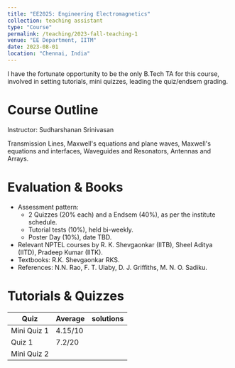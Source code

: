 ```yaml
---
title: "EE2025: Engineering Electromagnetics"
collection: teaching assistant
type: "Course"
permalink: /teaching/2023-fall-teaching-1
venue: "EE Department, IITM"
date: 2023-08-01
location: "Chennai, India"
---
```


I have the fortunate opportunity to be the only B.Tech TA for this course, involved in setting tutorials, mini quizzes, leading the quiz/endsem grading. 

Course Outline
======
Instructor: Sudharshanan Srinivasan

Transmission Lines, Maxwell's equations and plane waves, Maxwell's equations and interfaces, Waveguides and Resonators, Antennas and Arrays.

Evaluation & Books
======
- Assessment pattern:
  - 2 Quizzes (20% each) and a Endsem (40%), as per the institute schedule.
  - Tutorial tests (10%), held bi-weekly.
  - Poster Day (10%), date TBD.
- Relevant NPTEL courses by R. K. Shevgaonkar (IITB), Sheel Aditya (IITD), Pradeep Kumar (IITK).
- Textbooks: R.K. Shevgaonkar RKS.
- References: N.N. Rao, F. T. Ulaby, D. J. Griffiths, M. N. O. Sadiku.

Tutorials & Quizzes
======
| Quiz    | Average |  solutions |
| -------- | ------- |----------|
| Mini Quiz 1  | 4.15/10    | |
| Quiz 1 | 7.2/20   | |
| Mini Quiz 2    |    | |
